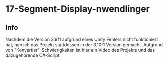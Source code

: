 # 17-Segment-Display-nwendlinger

## Info
Nachdem die Version 3.9f1 aufgrund eines Unity Fehlers nicht funktioniert hat, hab ich das Projekt stattdessen in der 3.10f1 Version gemacht.
Aufgrund von "Konvertier"-Schwierigkeiten ist hier ein Video des Projekts und das dazugehörende C#-Script.
